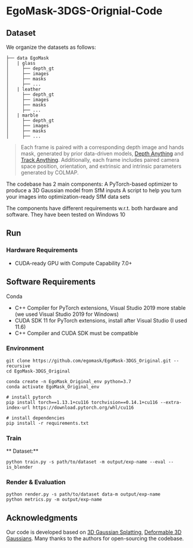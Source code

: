 # EgoMask-3DGS-Orignial-Code




## Dataset



We organize the datasets as follows:

```shell
├── data EgoMask
│   | glass 
│     ├── depth_gt
│     ├── images 
│     ├── masks
│     ├── ...
│   | leather
│     ├── depth_gt
│     ├── images 
│     ├── masks
│     ├── ...
│   | marble
│     ├── depth_gt
│     ├── images 
│     ├── masks
│     ├── ...
```

> Each frame is paired with a corresponding depth image and hands mask, generated by prior data-driven models,  [Depth Anything](https://github.com/DepthAnything/Depth-Anything-V2) and [Track Anything](https://github.com/gaomingqi/Track-Anything). Additionally, each frame includes paired camera space position, orientation, and extrinsic and intrinsic parameters generated by COLMAP.



The codebase has 2 main components: 
A PyTorch-based optimizer to produce a 3D Gaussian model from SfM inputs
A script to help you turn your images into optimization-ready SfM data sets

The components have different requirements w.r.t. both hardware and software. They have been tested on Windows 10

## Run

### Hardware Requirements 
- CUDA-ready GPU with Compute Capability 7.0+


## Software Requirements
Conda 
- C++ Compiler for PyTorch extensions, Visual Studio 2019 more stable (we used Visual Studio 2019 for Windows)
- CUDA SDK 11 for PyTorch extensions, install after Visual Studio (I used 11.6)
- C++ Compiler and CUDA SDK must be compatible

### Environment


```shell
git clone https://github.com/egomask/EgoMask-3DGS_Original.git --recursive
cd EgoMask-3DGS_Original

conda create -n EgoMask_Original_env python=3.7
conda activate EgoMask_Original_env

# install pytorch
pip install torch==1.13.1+cu116 torchvision==0.14.1+cu116 --extra-index-url https://download.pytorch.org/whl/cu116

# install dependencies
pip install -r requirements.txt
```



### Train

** Dataset:**

```shell
python train.py -s path/to/dataset -m output/exp-name --eval --is_blender
```

### Render & Evaluation

```shell
python render.py -s path/to/dataset data-m output/exp-name 
python metrics.py -m output/exp-name
```






## Acknowledgments

Our code is developed based on [3D Gaussian Splatting](https://repo-sam.inria.fr/fungraph/3d-gaussian-splatting/), [Deformable 3D Gaussians](https://ingra14m.github.io/Deformable-Gaussians/). Many thanks to the authors for open-sourcing the codebase.
